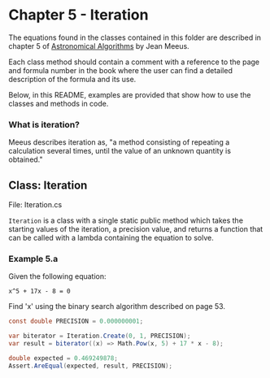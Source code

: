 # Chapter 5 - Iteration
The equations found in the classes contained in this folder are described in chapter 5 of [Astronomical Algorithms](https://www.willbell.com/math/mc1.htm) by Jean Meeus.

Each class method should contain a comment with a reference to the page and formula number in the book where the user can find a detailed description of the formula and its use.

Below, in this README, examples are provided that show how to use the classes and methods in code.

### What is iteration?
Meeus describes iteration as, "a method consisting of repeating a calculation several times, until the value of an unknown quantity is obtained."

## Class: Iteration
File: Iteration.cs

`Iteration` is a class with a single static public method which takes the starting values of the iteration, a precision value, and returns a function that can be called with a lambda containing the equation to solve.

### Example 5.a
Given the following equation:

```x^5 + 17x - 8 = 0```

Find 'x' using the binary search algorithm described on page 53.
```csharp
const double PRECISION = 0.000000001;

var biterator = Iteration.Create(0, 1, PRECISION);
var result = biterator((x) => Math.Pow(x, 5) + 17 * x - 8);

double expected = 0.469249878;
Assert.AreEqual(expected, result, PRECISION);
```
